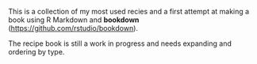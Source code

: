 This is a collection of my most used recies and a first attempt at making a book using R Markdown and **bookdown** (https://github.com/rstudio/bookdown). 

The recipe book is still a work in progress and needs expanding and ordering by type.
